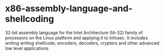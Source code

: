 # x86-assembly-language-and-shellcoding
32-bit assembly language for the Intel Architecture (IA-32) family of processors on the Linux platform and applying it to Infosec. It includes writing writing shellcode, encoders, decoders, crypters and other advanced low level applications
